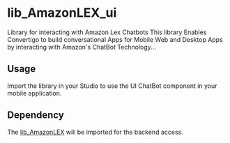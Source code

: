 # lib_AmazonLEX_ui
Library for interacting with Amazon Lex Chatbots
This library Enables Convertigo to build conversational Apps for Mobile Web and Desktop Apps by interacting with Amazon's ChatBot Technology...

## Usage
Import the library in your Studio to use the UI ChatBot component in your mobile application.

## Dependency
The [lib_AmazonLEX](/convertigo/c8oprj-lib-amazonlex-ui) will be imported for the backend access.
